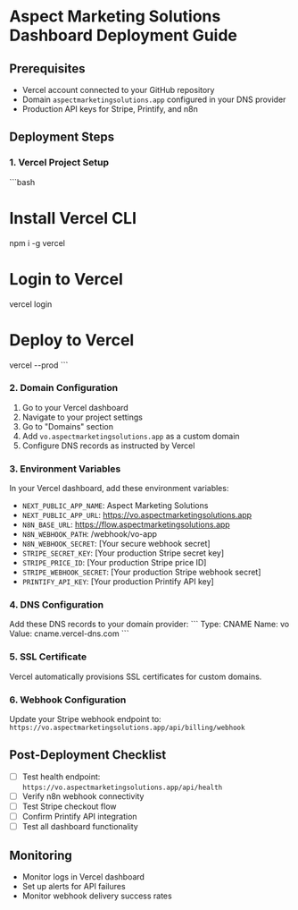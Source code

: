 # Aspect Marketing Solutions Dashboard Deployment Guide

## Prerequisites
- Vercel account connected to your GitHub repository
- Domain `aspectmarketingsolutions.app` configured in your DNS provider
- Production API keys for Stripe, Printify, and n8n

## Deployment Steps

### 1. Vercel Project Setup
\`\`\`bash
# Install Vercel CLI
npm i -g vercel

# Login to Vercel
vercel login

# Deploy to Vercel
vercel --prod
\`\`\`

### 2. Domain Configuration
1. Go to your Vercel dashboard
2. Navigate to your project settings
3. Go to "Domains" section
4. Add `vo.aspectmarketingsolutions.app` as a custom domain
5. Configure DNS records as instructed by Vercel

### 3. Environment Variables
In your Vercel dashboard, add these environment variables:
- `NEXT_PUBLIC_APP_NAME`: Aspect Marketing Solutions
- `NEXT_PUBLIC_APP_URL`: https://vo.aspectmarketingsolutions.app
- `N8N_BASE_URL`: https://flow.aspectmarketingsolutions.app
- `N8N_WEBHOOK_PATH`: /webhook/vo-app
- `N8N_WEBHOOK_SECRET`: [Your secure webhook secret]
- `STRIPE_SECRET_KEY`: [Your production Stripe secret key]
- `STRIPE_PRICE_ID`: [Your production Stripe price ID]
- `STRIPE_WEBHOOK_SECRET`: [Your production Stripe webhook secret]
- `PRINTIFY_API_KEY`: [Your production Printify API key]

### 4. DNS Configuration
Add these DNS records to your domain provider:
\`\`\`
Type: CNAME
Name: vo
Value: cname.vercel-dns.com
\`\`\`

### 5. SSL Certificate
Vercel automatically provisions SSL certificates for custom domains.

### 6. Webhook Configuration
Update your Stripe webhook endpoint to:
`https://vo.aspectmarketingsolutions.app/api/billing/webhook`

## Post-Deployment Checklist
- [ ] Test health endpoint: `https://vo.aspectmarketingsolutions.app/api/health`
- [ ] Verify n8n webhook connectivity
- [ ] Test Stripe checkout flow
- [ ] Confirm Printify API integration
- [ ] Test all dashboard functionality

## Monitoring
- Monitor logs in Vercel dashboard
- Set up alerts for API failures
- Monitor webhook delivery success rates
